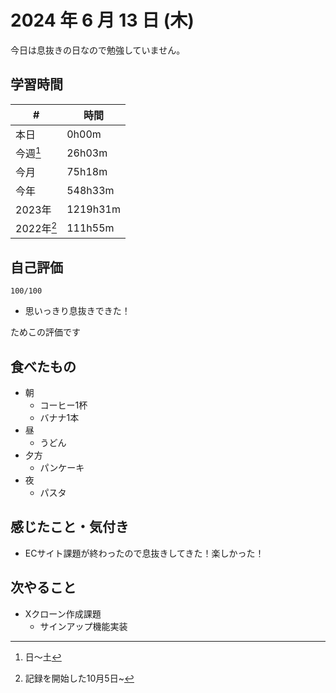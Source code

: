 # 2024 年 6 月 13 日 (木)
今日は息抜きの日なので勉強していません。

## 学習時間
| #          | 時間     |
| ---------- | -------- |
| 本日       | 0h00m    |
| 今週[^1]   | 26h03m   |
| 今月       | 75h18m   |
| 今年       | 548h33m  |
| 2023年     | 1219h31m |
| 2022年[^2] | 111h55m  |

## 自己評価
```
100/100
```
- 思いっきり息抜きできた！

ためこの評価です

## 食べたもの
- 朝
  - コーヒー1杯
  - バナナ1本
- 昼
  - うどん
- 夕方
  - パンケーキ
- 夜
  - パスタ

## 感じたこと・気付き
- ECサイト課題が終わったので息抜きしてきた！楽しかった！

## 次やること
- Xクローン作成課題
  - サインアップ機能実装

[^1]: 日〜土
[^2]: 記録を開始した10月5日~

